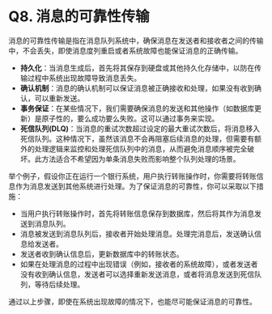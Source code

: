 # Q8. 消息的可靠性传输

消息的可靠性传输是指在消息队列系统中，确保消息在发送者和接收者之间的传输中，不会丢失，即使消息度列重启或者系统故障也能保证消息的正确传输。



+ **持久化**：当消息生成后，首先将其保存到硬盘或其他持久化存储中，以防在传输过程中系统出现故障导致消息丢失。
+ **确认机制**：消息的确认机制可以保证消息被正确接收和处理，如果没有收到确认，可以重新发送。
+ **事务保证**：在某些情况下，我们需要确保消息的发送和其他操作（如数据库更新）是原子性的，要么成功要么失败。这可以通过事务来实现。
+ **死信队列(DLQ)**：当消息的重试次数超过设定的最大重试次数后，将消息移入死信队列。这种情况下，虽然该消息不会再阻塞后续消息的处理，但需要有额外的处理逻辑来监控和处理死信队列中的消息，从而避免消息顺序被完全破坏。此方法适合不希望因为单条消息失败而影响整个队列处理的场景。

举个例子，假设你正在运行一个银行系统，用户执行转账操作时，你需要将转账信息作为消息发送到其他系统进行处理。为了保证消息的可靠性，你可以采取以下措施：

- 当用户执行转账操作时，首先将转账信息保存到数据库，然后将其作为消息发送到消息队列。
- 消息被发送到消息队列后，接收者开始处理消息。处理完消息后，发送确认信息给发送者。
- 发送者收到确认信息后，更新数据库中的转账状态。
- 如果在处理消息的过程中出现错误（例如，接收者的系统故障），或者发送者没有收到确认信息，发送者可以选择重新发送消息，或者将消息发送到死信队列，等待后续处理。

通过以上步骤，即使在系统出现故障的情况下，也能尽可能保证消息的可靠性。